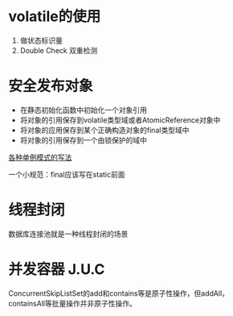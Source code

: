# volatile的使用

1. 做状态标识量
2. Double Check 双重检测

# 安全发布对象

* 在静态初始化函数中初始化一个对象引用
* 将对象的引用保存到volatile类型域或者AtomicReference对象中
* 将对象的应用保存到某个正确构造对象的final类型域中
* 将对象的引用保存到一个由锁保护的域中

 [各种单例模式的写法](https://github.com/libo9527/demo/tree/master/concurrency/src/main/java/com/mmall/concurrency/example/singleton)

一个小规范：final应该写在static前面

# 线程封闭

数据库连接池就是一种线程封闭的场景

# 并发容器 J.U.C

ConcurrentSkipListSet的add和contains等是原子性操作，但addAll，containsAll等批量操作并非原子性操作。